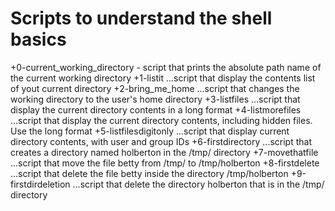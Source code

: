 # Scripts to understand the shell basics
+0-current_working_directory - script that prints the absolute path name of the current working directory
+1-listit
...script that display the contents list of yout current directory
+2-bring_me_home
...script that changes the working directory to the user's home directory
+3-listfiles
...script that display the current directory contents in a long format
+4-listmorefiles
...script that display the current directory contents, including hidden files. Use the long format
+5-listfilesdigitonly
...script that display current directory contents, with user and group IDs
+6-firstdirectory
...script that creates a directory named holberton in the /tmp/ directory
+7-movethatfile
...script that move the file betty from /tmp/ to /tmp/holberton
+8-firstdelete
...script that delete the file betty inside the directory /tmp/holberton
+9-firstdirdeletion
...script that delete the directory holberton that is in the /tmp/ directory

